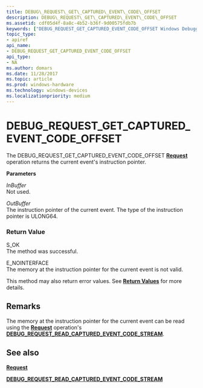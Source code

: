 ```yaml
---
title: DEBUG\_REQUEST\_GET\_CAPTURED\_EVENT\_CODE\_OFFSET
description: DEBUG\_REQUEST\_GET\_CAPTURED\_EVENT\_CODE\_OFFSET
ms.assetid: cdf05d4f-8a8c-4b52-b36f-9d00575fdb7b
keywords: ["DEBUG_REQUEST_GET_CAPTURED_EVENT_CODE_OFFSET Windows Debugging"]
topic_type:
- apiref
api_name:
- DEBUG_REQUEST_GET_CAPTURED_EVENT_CODE_OFFSET
api_type:
- NA
ms.author: domars
ms.date: 11/28/2017
ms.topic: article
ms.prod: windows-hardware
ms.technology: windows-devices
ms.localizationpriority: medium
---
```


# DEBUG\_REQUEST\_GET\_CAPTURED\_EVENT\_CODE\_OFFSET


The DEBUG\_REQUEST\_GET\_CAPTURED\_EVENT\_CODE\_OFFSET [**Request**](request.md) operation returns the current event's instruction pointer.

**Parameters**

<span id="InBuffer"></span><span id="inbuffer"></span><span id="INBUFFER"></span>*InBuffer*  
Not used.

<span id="OutBuffer"></span><span id="outbuffer"></span><span id="OUTBUFFER"></span>*OutBuffer*  
The instruction pointer of the current event. The type of the instruction pointer is ULONG64.

### <span id="Return_Value"></span><span id="return_value"></span><span id="RETURN_VALUE"></span>Return Value

<span id="S_OK"></span><span id="s_ok"></span>S\_OK  
The method was successful.

<span id="E_NOINTERFACE"></span><span id="e_nointerface"></span>E\_NOINTERFACE  
The memory at the instruction pointer for the current event is not valid.

This method may also return error values. See [**Return Values**](https://msdn.microsoft.com/library/windows/hardware/ff549771) for more details.

Remarks
-------

The memory at the instruction pointer for the current event can be read using the [**Request**](request.md) operation's [**DEBUG\_REQUEST\_READ\_CAPTURED\_EVENT\_CODE\_STREAM**](debug-request-read-captured-event-code-stream.md).

## <span id="see_also"></span>See also


[**Request**](request.md)

[**DEBUG\_REQUEST\_READ\_CAPTURED\_EVENT\_CODE\_STREAM**](debug-request-read-captured-event-code-stream.md)

 

 






